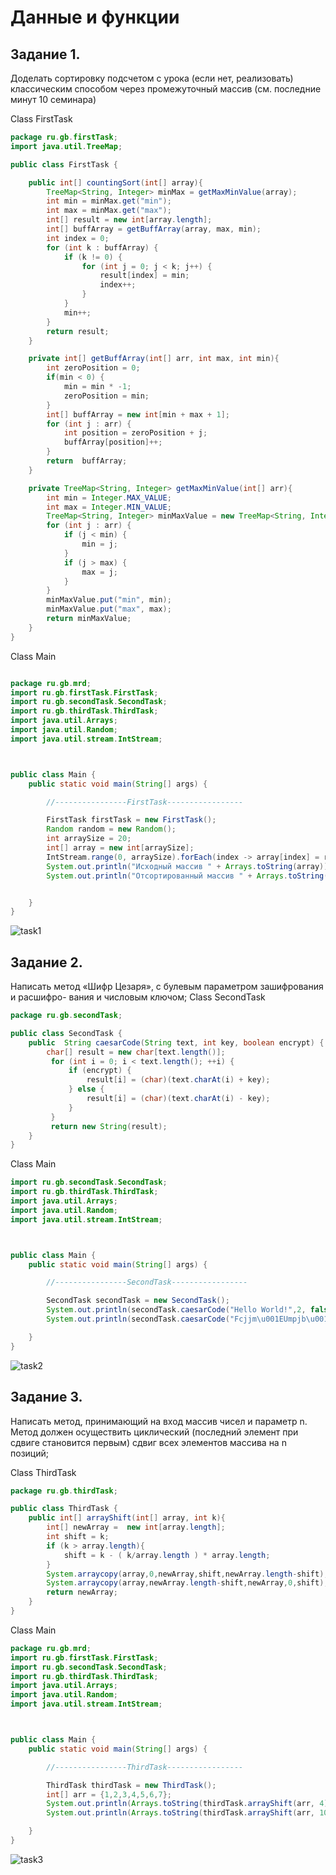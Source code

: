 # Данные и функции
## Задание 1.
Доделать сортировку подсчетом с урока (если нет, реализовать) классическим способом через промежуточный массив (см. последние минут 10 семинара)

Class FirstTask
```java
package ru.gb.firstTask;
import java.util.TreeMap;

public class FirstTask {

    public int[] countingSort(int[] array){
        TreeMap<String, Integer> minMax = getMaxMinValue(array);
        int min = minMax.get("min");
        int max = minMax.get("max");
        int[] result = new int[array.length];
        int[] buffArray = getBuffArray(array, max, min);
        int index = 0;
        for (int k : buffArray) {
            if (k != 0) {
                for (int j = 0; j < k; j++) {
                    result[index] = min;
                    index++;
                }
            }
            min++;
        }
        return result;
    }

    private int[] getBuffArray(int[] arr, int max, int min){
        int zeroPosition = 0;
        if(min < 0) {
            min = min * -1;
            zeroPosition = min;
        }
        int[] buffArray = new int[min + max + 1];
        for (int j : arr) {
            int position = zeroPosition + j;
            buffArray[position]++;
        }
        return  buffArray;
    }

    private TreeMap<String, Integer> getMaxMinValue(int[] arr){
        int min = Integer.MAX_VALUE;
        int max = Integer.MIN_VALUE;
        TreeMap<String, Integer> minMaxValue = new TreeMap<String, Integer>();
        for (int j : arr) {
            if (j < min) {
                min = j;
            }
            if (j > max) {
                max = j;
            }
        }
        minMaxValue.put("min", min);
        minMaxValue.put("max", max);
        return minMaxValue;
    }
}
```
Class Main
```java

package ru.gb.mrd;
import ru.gb.firstTask.FirstTask;
import ru.gb.secondTask.SecondTask;
import ru.gb.thirdTask.ThirdTask;
import java.util.Arrays;
import java.util.Random;
import java.util.stream.IntStream;



public class Main {
    public static void main(String[] args) {

        //----------------FirstTask-----------------

        FirstTask firstTask = new FirstTask();
        Random random = new Random();
        int arraySize = 20;
        int[] array = new int[arraySize];
        IntStream.range(0, arraySize).forEach(index -> array[index] = random.nextInt(-20, 20));
        System.out.println("Исходный массив " + Arrays.toString(array));
        System.out.println("Отсортированный массив " + Arrays.toString(firstTask.countingSort(array)));


    }
}
```
![task1](https://github.com/MaksimZ91/JavaCoreLseeon2/assets/72209139/39d4a236-1c6a-4a79-89e1-145127385dbe)

## Задание 2.
Написать метод «Шифр Цезаря», с булевым параметром зашифрования и расшифро- вания и числовым ключом;
Class SecondTask
```java
package ru.gb.secondTask;

public class SecondTask {
    public  String caesarCode(String text, int key, boolean encrypt) {
        char[] result = new char[text.length()];
         for (int i = 0; i < text.length(); ++i) {
             if (encrypt) {
                 result[i] = (char)(text.charAt(i) + key);
             } else {
                 result[i] = (char)(text.charAt(i) - key);
             }
         }
         return new String(result);
    }
}
```
Class Main
```java
import ru.gb.secondTask.SecondTask;
import ru.gb.thirdTask.ThirdTask;
import java.util.Arrays;
import java.util.Random;
import java.util.stream.IntStream;



public class Main {
    public static void main(String[] args) {

        //----------------SecondTask-----------------

        SecondTask secondTask = new SecondTask();
        System.out.println(secondTask.caesarCode("Hello World!",2, false));
        System.out.println(secondTask.caesarCode("Fcjjm\u001EUmpjb\u001F",2, true));

    }
}
```
![task2](https://github.com/MaksimZ91/JavaCoreLseeon2/assets/72209139/9917919a-a270-4bf1-a0e3-482c1804a14c)

## Задание 3.
Написать метод, принимающий на вход массив чисел и параметр n. Метод должен осуществить циклический (последний элемент при сдвиге становится первым) сдвиг всех элементов массива на n позиций;

Class ThirdTask
```java
package ru.gb.thirdTask;

public class ThirdTask {
    public int[] arrayShift(int[] array, int k){
        int[] newArray =  new int[array.length];
        int shift = k;
        if (k > array.length){
            shift = k - ( k/array.length ) * array.length;
        }
        System.arraycopy(array,0,newArray,shift,newArray.length-shift);
        System.arraycopy(array,newArray.length-shift,newArray,0,shift);
        return newArray;
    }
}
```
Class Main
```java
package ru.gb.mrd;
import ru.gb.firstTask.FirstTask;
import ru.gb.secondTask.SecondTask;
import ru.gb.thirdTask.ThirdTask;
import java.util.Arrays;
import java.util.Random;
import java.util.stream.IntStream;



public class Main {
    public static void main(String[] args) {

        //----------------ThirdTask-----------------

        ThirdTask thirdTask = new ThirdTask();
        int[] arr = {1,2,3,4,5,6,7};
        System.out.println(Arrays.toString(thirdTask.arrayShift(arr, 4)));
        System.out.println(Arrays.toString(thirdTask.arrayShift(arr, 10)));

    }
}
```
![task3](https://github.com/MaksimZ91/JavaCoreLseeon2/assets/72209139/1f5ce64f-63a8-457e-9e8c-59c3dce1e1af)










